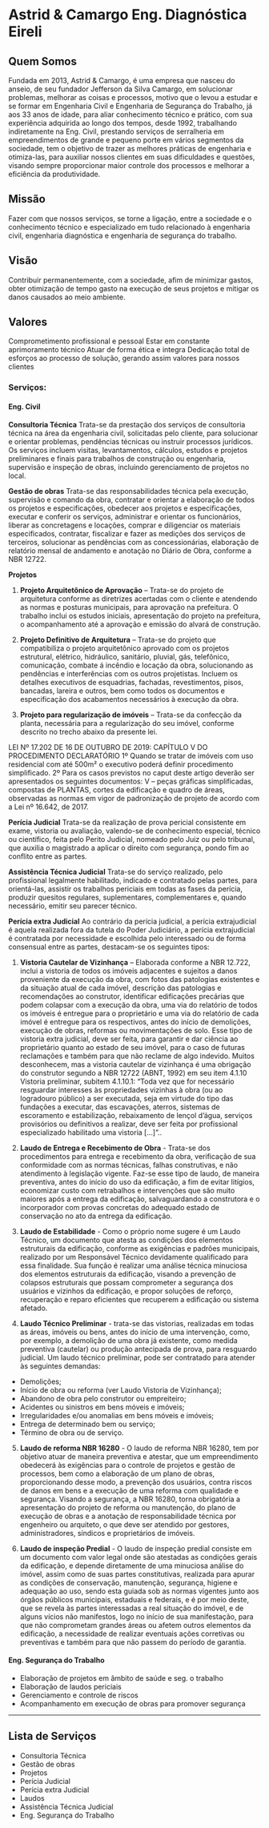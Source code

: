 # Astrid &amp; Camargo Eng. Diagnóstica Eireli

## Quem Somos
Fundada em 2013, Astrid &amp; Camargo, é uma empresa que nasceu do
anseio, de seu fundador Jefferson da Silva Camargo, em solucionar
problemas, melhorar as coisas e processos, motivo que o levou a estudar e
se formar em Engenharia Civil e Engenharia de Segurança do Trabalho, já
aos 33 anos de idade, para aliar conhecimento técnico e prático, com sua
experiência adquirida ao longo dos tempos, desde 1992, trabalhando
indiretamente na Eng. Civil, prestando serviços de serralheria em
empreendimentos de grande e pequeno porte em vários segmentos da
sociedade, tem o objetivo de trazer as melhores práticas de engenharia e
otimiza-las, para auxiliar nossos clientes em suas dificuldades e questões,
visando sempre proporcionar maior controle dos processos e melhorar a
eficiência da produtividade.

## Missão
Fazer com que nossos serviços, se torne a ligação, entre a sociedade e o
conhecimento técnico e especializado em tudo relacionado à engenharia
civil, engenharia diagnóstica e engenharia de segurança do trabalho.

## Visão
Contribuir permanentemente, com a sociedade, afim de minimizar gastos,
obter otimização de tempo gasto na execução de seus projetos e mitigar os
danos causados ao meio ambiente.

## Valores
Comprometimento profissional e pessoal
Estar em constante aprimoramento técnico
Atuar de forma ética e integra
Dedicação total de esforços ao processo de solução, gerando assim valores
para nossos clientes

### Serviços:
#### Eng. Civil
**Consultoria Técnica**
Trata-se da prestação dos serviços de consultoria técnica na área da
engenharia civil, solicitadas pelo cliente, para solucionar e orientar
problemas, pendências técnicas ou instruir processos jurídicos. Os serviços
incluem visitas, levantamentos, cálculos, estudos e projetos preliminares e
finais para trabalhos de construção ou engenharia, supervisão e inspeção de
obras, incluindo gerenciamento de projetos no local.

**Gestão de obras**
Trata-se das responsabilidades técnica pela execução, supervisão e
comando da obra, contratar e orientar a elaboração de todos os projetos e
especificações, obedecer aos projetos e especificações, executar e conferir
os serviços, administrar e orientar os funcionários, liberar as concretagens e
locações, comprar e diligenciar os materiais especificados, contratar,
fiscalizar e fazer as medições dos serviços de terceiros, solucionar as
pendências com as concessionárias, elaboração de relatório mensal de
andamento e anotação no Diário de Obra, conforme a NBR 12722.

**Projetos**
1. **Projeto Arquitetônico de Aprovação** – Trata-se do projeto de arquitetura
conforme as diretrizes acertadas com o cliente e atendendo as normas e
posturas municipais, para aprovação na prefeitura. O trabalho inclui os
estudos iniciais, apresentação do projeto na prefeitura, o acompanhamento
até a aprovação e emissão do alvará de construção.

2. **Projeto Definitivo de Arquitetura** – Trata-se do projeto que compatibiliza o
projeto arquitetônico aprovado com os projetos estrutural, elétrico,
hidráulico, sanitário, pluvial, gás, telefônico, comunicação, combate á
incêndio e locação da obra, solucionando as pendências e interferências
com os outros projetistas. Incluem os detalhes executivos de esquadrias,
fachadas, revestimentos, pisos, bancadas, lareira e outros, bem como todos
os documentos e especificação dos acabamentos necessários à execução da
obra.

3. **Projeto para regularização de imóveis** – Trata-se da confecção da planta,
necessária para a regularização do seu imóvel, conforme descrito no trecho
abaixo da presente lei.

LEI Nº 17.202 DE 16 DE OUTUBRO DE 2019:
CAPÍTULO V
DO PROCEDIMENTO DECLARATÓRIO
1º Quando se tratar de imóveis com uso residencial com até 500m² o
executivo poderá definir procedimento simplificado.
2º Para os casos previstos no caput deste artigo deverão ser apresentados os
seguintes documentos:
V – peças gráficas simplificadas, compostas de PLANTAS, cortes da
edificação e quadro de áreas, observadas as normas em vigor de
padronização de projeto de acordo com a Lei nº 16.642, de 2017.


**Perícia Judicial**
Trata-se da realização de prova pericial consistente em
exame, vistoria ou avaliação, valendo-se de conhecimento especial, técnico
ou científico, feita pelo Perito Judicial, nomeado pelo Juiz ou pelo tribunal,
que auxilia o magistrado a aplicar o direito com segurança, pondo fim ao
conflito entre as partes.

**Assistência Técnica Judicial**
Trata-se do serviço realizado, pelo
profissional legalmente habilitado, indicado e contratado pelas partes, para
orientá-las, assistir os trabalhos periciais em todas as fases da perícia,
produzir quesitos regulares, suplementares, complementares e, quando
necessário, emitir seu parecer técnico.


**Perícia extra Judicial**
Ao contrário da perícia judicial, a perícia
extrajudicial é aquela realizada fora da tutela do Poder Judiciário, a perícia
extrajudicial é contratada por necessidade e escolhida pelo interessado ou
de forma consensual entre as partes, destacam-se os seguintes tipos:

1. **Vistoria Cautelar de Vizinhança** – Elaborada conforme a NBR 12.722,
inclui a vistoria de todos os imóveis adjacentes e sujeitos a danos
proveniente da execução da obra, com fotos das patologias existentes e da
situação atual de cada imóvel, descrição das patologias e recomendações ao
construtor, identificar edificações precárias que podem colapsar com a
execução da obra, uma via do relatório de todos os imóveis é entregue para
o proprietário e uma via do relatório de cada imóvel é entregue para os
respectivos, antes do início de demolições, execução de obras, reformas ou
movimentações de solo.
Esse tipo de vistoria extra judicial, deve ser feita, para garantir e dar ciência
ao proprietário quanto ao estado de seu imóvel, para o caso de futuras
reclamações e também para que não reclame de algo indevido.
Muitos desconhecem, mas a vistoria cautelar de vizinhança é uma
obrigação do construtor segundo a NBR 12722 (ABNT, 1992) em seu item
4.1.10 Vistoria preliminar, subitem 4.1.10.1: “Toda vez que for necessário
resguardar interesses às propriedades vizinhas à obra (ou ao logradouro
público) a ser executada, seja em virtude do tipo das fundações a executar,
das escavações, aterros, sistemas de escoramento e estabilização,
rebaixamento de lençol d’água, serviços provisórios ou definitivos a
realizar, deve ser feita por profissional especializado habilitado uma
vistoria […]”..

2. **Laudo de Entrega e Recebimento de Obra** - Trata-se dos procedimentos
para entrega e recebimento da obra, verificação de sua conformidade com
as normas técnicas, falhas construtivas, e não atendimento à legislação
vigente.
Faz-se esse tipo de laudo, de maneira preventiva, antes do início do uso da
edificação, a fim de evitar litígios, economizar custo com retrabalhos e
intervenções que são muito maiores após a entrega da edificação,
salvaguardando a construtora e o incorporador com provas concretas do
adequado estado de conservação no ato da entrega da edificação.

3. **Laudo de Estabilidade** - Como o próprio nome sugere é um Laudo Técnico,
um documento que atesta as condições dos elementos estruturais da
edificação, conforme as exigências e padrões municipais, realizado por um
Responsável Técnico devidamente qualificado para essa finalidade.
Sua função é realizar uma análise técnica minuciosa dos elementos
estruturais da edificação, visando a prevenção de colapsos estruturais que
possam comprometer a segurança dos usuários e vizinhos da edificação, e
propor soluções de reforço, recuperação e reparo eficientes que recuperem
a edificação ou sistema afetado.

4. **Laudo Técnico Preliminar** - trata-se das vistorias, realizadas em todas as
áreas, imóveis ou bens, antes do início de uma intervenção, como, por
exemplo, a demolição de uma obra já existente, como medida preventiva
(cautelar) ou produção antecipada de prova, para resguardo judicial. Um
laudo técnico preliminar, pode ser contratado para atender às seguintes
demandas:
* Demolições;
* Início de obra ou reforma (ver Laudo Vistoria de Vizinhança);
* Abandono de obra pelo construtor ou empreiteiro;
* Acidentes ou sinistros em bens móveis e imóveis;
* Irregularidades e/ou anomalias em bens móveis e imóveis;
* Entrega de determinado bem ou serviço;
* Término de obra ou de serviço.

5. **Laudo de reforma NBR 16280** - O laudo de reforma NBR 16280, tem por
objetivo atuar de maneira preventiva e atestar, que um empreendimento
obedecerá às exigências para o controle de projetos e gestão de processos,
bem como a elaboração de um plano de obras, proporcionando desse modo,
a prevenção dos usuários, contra riscos de danos em bens e a execução de
uma reforma com qualidade e segurança.
Visando a segurança, a NBR 16280, torna obrigatória a apresentação do
projeto de reforma ou manutenção, do plano de execução de obras e a
anotação de responsabilidade técnica por engenheiro ou arquiteto, o que
deve ser atendido por gestores, administradores, síndicos e proprietários de
imóveis.

6. **Laudo de inspeção Predial** - O laudo de inspeção predial consiste em um
documento com valor legal onde são atestadas as condições gerais da
edificação, e depende diretamente de uma minuciosa análise do imóvel,
assim como de suas partes constitutivas, realizada para apurar as condições
de conservação, manutenção, segurança, higiene e adequação ao uso, sendo
esta guiada sob as normas vigentes junto aos órgãos públicos municipais,
estaduais e federais, e é por meio deste, que se revela às partes interessadas
a real situação do imóvel, e de alguns vícios não manifestos, logo no início
de sua manifestação, para que não comprometam grandes áreas ou afetem
outros elementos da edificação, a necessidade de realizar eventuais ações
corretivas ou preventivas e também para que não passem do período de
garantia.

#### Eng. Segurança do Trabalho
* Elaboração de projetos em âmbito de saúde e seg. o trabalho
* Elaboração de laudos periciais
* Gerenciamento e controle de riscos
* Acompanhamento em execução de obras para promover segurança

________________________

## Lista de Serviços
* Consultoria Técnica
* Gestão de obras
* Projetos
* Perícia Judicial
* Perícia extra Judicial
* Laudos
* Assistência Técnica Judicial
* Eng. Segurança do Trabalho

